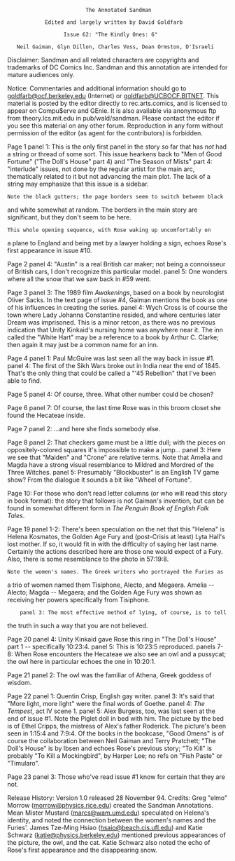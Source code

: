                              The Annotated Sandman

                Edited and largely written by David Goldfarb

                      Issue 62: "The Kindly Ones: 6"

       Neil Gaiman, Glyn Dillon, Charles Vess, Dean Ormston, D'Israeli

Disclaimer:  Sandman and all related characters are copyrights and trademarks
of DC Comics Inc.  Sandman and this annotation are intended for mature
audiences only.

Notice:  Commentaries and additional information should go to
goldfarb@ocf.berkeley.edu (Internet) or goldfarb@UCBOCF.BITNET.  This material
is posted by the editor directly to rec.arts.comics, and is licensed
to appear on Compu$erve and GEnie.  It is also available via anonymous ftp
from theory.lcs.mit.edu in pub/wald/sandman.  Please contact the editor if you
see this material on any other forum.  Reproduction in any form without
permission of the editor (as agent for the contributors) is forbidden.

Page 1 panel 1: This is the only first panel in the story so far that has
*not* had a string or thread of some sort. This issue hearkens back to
"Men of Good Fortune" ("The Doll's House" part 4) and "The Season of Mists"
part 4: "interlude" issues, not done by the regular artist for the main arc,
thematically related to it but not advancing the main plot. The lack of a 
string may emphasize that this issue is a sidebar.

	Note the black gutters; the page borders seem to switch between black
and white somewhat at random. The borders in the main story are significant,
but they don't seem to be here.

	This whole opening sequence, with Rose waking up uncomfortably on 
a plane to England and being met by a lawyer holding a sign, echoes Rose's 
first appearance in issue #10.

Page 2 panel 4: "Austin" is a real British car maker; not being a connoisseur
of British cars, I don't recognize this particular model.
       panel 5: One wonders where all the snow that we saw back in #59 went.

Page 3 panel 3: The 1989 film _Awakenings_, based on a book by neurologist
Oliver Sacks. In the text page of issue #4, Gaiman mentions the book as
one of his influences in creating the series.
       panel 4: Wych Cross is of course the town where Lady Johanna
Constantine resided, and where centuries later Dream was imprisoned. This
is a minor retcon, as there was no previous indication that Unity Kinkaid's
nursing home was anywhere near it. The inn called the "White Hart" may be
a reference to a book by Arthur C. Clarke; then again it may just be a 
common name for an inn.

Page 4 panel 1: Paul McGuire was last seen all the way back in issue #1.
       panel 4: The first of the Sikh Wars broke out in India near the end 
of 1845. That's the only thing that could be called a "'45 Rebellion" that
I've been able to find.

Page 5 panel 4: Of course, three. What other number could be chosen?

Page 6 panel 7: Of course, the last time Rose was in this broom closet she
found the Hecateae inside.

Page 7 panel 2: ...and here she finds somebody else.

Page 8 panel 2: That checkers game must be a little dull; with the pieces on
oppositely-colored squares it's impossible to make a jump...
       panel 3: Here we see that "Maiden" and "Crone" are relative terms. Note
that Amelia and Magda have a strong visual resemblance to Mildred and Mordred 
of the Three Witches.
       panel 5: Presumably "Blockbuster" is an English TV game show? From the
dialogue it sounds a bit like "Wheel of Fortune".

Page 10: For those who don't read letter columns (or who will read this story
in book format): the story that follows is not Gaiman's invention, but can be
found in somewhat different form in _The Penguin Book of English Folk Tales_.

Page 19 panel 1-2: There's been speculation on the net that this "Helena" 
is Helena Kosmatos, the Golden Age Fury and (post-Crisis at least) Lyta Hall's 
lost mother. If so, it would fit in with the difficulty of saying her last 
name. Certainly the actions described here are those one would expect
of a Fury. Also, there is some resemblance to the photo in 57:19:8.

	Note the women's names. The Greek writers who portrayed the Furies as
a trio of women named them Tisiphone, Alecto, and Megaera. Amelia -- Alecto;
Magda -- Megaera; and the Golden Age Fury was shown as receiving her powers
specifically from Tisiphone.

        panel 3: The most effective method of lying, of course, is to tell 
the truth in such a way that you are not believed.

Page 20 panel 4: Unity Kinkaid gave Rose this ring in "The Doll's House"
part 1 -- specifically 10:23:4.
        panel 5: This is 10:23:5 reproduced.
        panels 7-8: When Rose encounters the Hecateae we also see an owl and
a pussycat; the owl here in particular echoes the one in 10:20:1.

Page 21 panel 2: The owl was the familiar of Athena, Greek goddess of wisdom.

Page 22 panel 1: Quentin Crisp, English gay writer.
        panel 3: It's said that "More light, more light" were the final words
of Goethe.
        panel 4: _The Tempest_, act IV scene 1. 
        panel 5: Alex Burgess, too, was last seen at the end of issue #1. 
Note the Piglet doll in bed with him. The picture by the bed is of Ethel 
Cripps, the mistress of Alex's father Roderick. The picture's been seen in
1:15:4 and 7:9:4. Of the books in the bookcase, "Good Omens" is of course 
the collaboration between Neil Gaiman and Terry Pratchett; "The Doll's House" 
is by Ibsen and echoes Rose's previous story; "To Kill" is probably "To Kill 
a Mockingbird", by Harper Lee; no refs on "Fish Paste" or "Timularo".

Page 23 panel 3: Those who've read issue #1 know for certain that they are not.
      
Release History:
Version 1.0 released 28 November 94.
Credits:
	Greg "elmo" Morrow (morrow@physics.rice.edu) created the Sandman 
Annotations.
	Mean Mister Mustard (marcs@wam.umd.edu) speculated on Helena's 
identity, and noted the connection between the women's names and the Furies'.
	James Tze-Ming Hsiao (hsaio@beach.cis.ufl.edu) and Katie Schwarz 
(katie@physics.berkeley.edu) mentioned previous appearances of the picture, 
the owl, and the cat.
	Katie Schwarz also noted the echo of Rose's first appearance and the 
disappearing snow.
